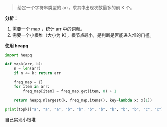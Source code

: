 > 给定一个字符串类型的 arr，求其中出现次数最多的前 K 个。



**分析：**

1. 需要一个 map ，统计 arr 中的词频。
2. 需要一个小根堆（大小为 K），根节点最小，是判断是否能进入堆的门槛。



**使用 heapq** 

```python
import heapq

def topk(arr, k):
    n = len(arr)
    if n <= k: return arr

    freq_map = {}
    for item in arr:
        freq_map[item] = freq_map.get(item, 0) + 1

    return heapq.nlargest(k, freq_map.items(), key=lambda x: x[1])

print(topk(["a", "a", "a", "b", "b", "b", "b", "b", "b", "b", "c", "c"], 2))
```

自己实现小根堆

```python
```

